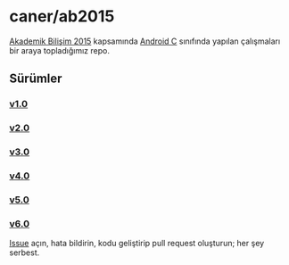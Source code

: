 # caner/ab2015

[Akademik Bilişim 2015](http://ab.org.tr/ab15/) kapsamında [Android C](http://ab.org.tr/ab15/Kurs/469.html) sınıfında yapılan çalışmaları bir araya topladığımız repo.

## Sürümler
### [v1.0](https://github.com/caner/ab2015/releases/tag/v1.0)
### [v2.0](https://github.com/caner/ab2015/releases/tag/v2.0)
### [v3.0](https://github.com/caner/ab2015/releases/tag/v3.0)
### [v4.0](https://github.com/caner/ab2015/releases/tag/v4.0)
### [v5.0](https://github.com/caner/ab2015/releases/tag/v5.0)
### [v6.0](https://github.com/caner/ab2015/releases/tag/v6.0)

[Issue](https://github.com/caner/ab2015/issues) açın, hata bildirin, kodu geliştirip pull request oluşturun; her şey serbest.

